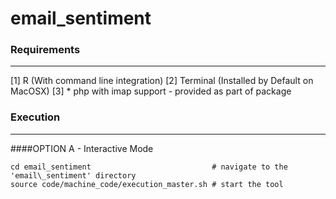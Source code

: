# email_sentiment

### Requirements
--------------------------------

[1] R (With command line integration)
[2] Terminal (Installed by Default on MacOSX)
[3] * php with imap support - provided as part of package


### Execution
--------------------------------

####OPTION A - Interactive Mode
````
cd email_sentiment                           # navigate to the 'email\_sentiment' directory
source code/machine_code/execution_master.sh # start the tool

````
